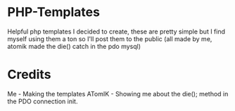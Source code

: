 # PHP-Templates
Helpful php templates I decided to create, these are pretty simple but I find myself using them a ton so I'll post them to the public (all made by me, atomik made the die() catch in the pdo mysql)

# Credits

Me - Making the templates
ATomIK - Showing me about the die(); method in the PDO connection init.
